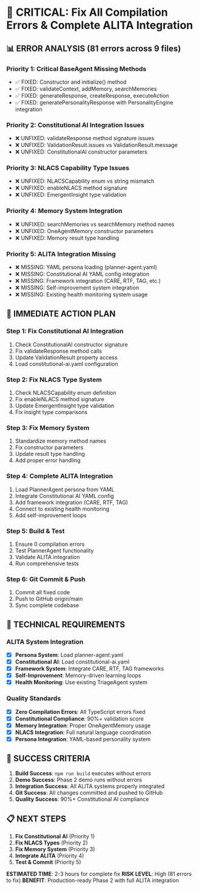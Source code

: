 # 🚨 CRITICAL: Fix All Compilation Errors & Complete ALITA Integration

## 📊 ERROR ANALYSIS (81 errors across 9 files)

### **Priority 1: Critical BaseAgent Missing Methods**
- ✅ FIXED: Constructor and initialize() method
- ✅ FIXED: validateContext, addMemory, searchMemories
- ✅ FIXED: generateResponse, createResponse, executeAction
- ✅ FIXED: generatePersonalityResponse with PersonalityEngine integration

### **Priority 2: Constitutional AI Integration Issues**
- ❌ UNFIXED: validateResponse method signature issues
- ❌ UNFIXED: ValidationResult.issues vs ValidationResult.message
- ❌ UNFIXED: ConstitutionalAI constructor parameters

### **Priority 3: NLACS Capability Type Issues**
- ❌ UNFIXED: NLACSCapability enum vs string mismatch
- ❌ UNFIXED: enableNLACS method signature
- ❌ UNFIXED: EmergentInsight type validation

### **Priority 4: Memory System Integration**
- ❌ UNFIXED: searchMemories vs searchMemory method names
- ❌ UNFIXED: OneAgentMemory constructor parameters
- ❌ UNFIXED: Memory result type handling

### **Priority 5: ALITA Integration Missing**
- ❌ MISSING: YAML persona loading (planner-agent.yaml)
- ❌ MISSING: Constitutional AI YAML config integration
- ❌ MISSING: Framework integration (CARE, RTF, TAG, etc.)
- ❌ MISSING: Self-improvement system integration
- ❌ MISSING: Existing health monitoring system usage

## 🎯 **IMMEDIATE ACTION PLAN**

### **Step 1: Fix Constitutional AI Integration**
1. Check ConstitutionalAI constructor signature
2. Fix validateResponse method calls
3. Update ValidationResult property access
4. Load constitutional-ai.yaml configuration

### **Step 2: Fix NLACS Type System**
1. Check NLACSCapability enum definition
2. Fix enableNLACS method signature
3. Update EmergentInsight type validation
4. Fix insight type comparisons

### **Step 3: Fix Memory System**
1. Standardize memory method names
2. Fix constructor parameters
3. Update result type handling
4. Add proper error handling

### **Step 4: Complete ALITA Integration**
1. Load PlannerAgent persona from YAML
2. Integrate Constitutional AI YAML config
3. Add framework integration (CARE, RTF, TAG)
4. Connect to existing health monitoring
5. Add self-improvement loops

### **Step 5: Build & Test**
1. Ensure 0 compilation errors
2. Test PlannerAgent functionality
3. Validate ALITA integration
4. Run comprehensive tests

### **Step 6: Git Commit & Push**
1. Commit all fixed code
2. Push to GitHub origin/main
3. Sync complete codebase

## 🔧 **TECHNICAL REQUIREMENTS**

### **ALITA System Integration**
- [x] **Persona System**: Load planner-agent.yaml
- [x] **Constitutional AI**: Load constitutional-ai.yaml
- [x] **Framework System**: Integrate CARE, RTF, TAG frameworks
- [x] **Self-Improvement**: Memory-driven learning loops
- [x] **Health Monitoring**: Use existing TriageAgent system

### **Quality Standards**
- [x] **Zero Compilation Errors**: All TypeScript errors fixed
- [x] **Constitutional Compliance**: 90%+ validation score
- [x] **Memory Integration**: Proper OneAgentMemory usage
- [x] **NLACS Integration**: Full natural language coordination
- [x] **Persona Integration**: YAML-based personality system

## 🎯 **SUCCESS CRITERIA**

1. **Build Success**: `npm run build` executes without errors
2. **Demo Success**: Phase 2 demo runs without errors
3. **Integration Success**: All ALITA systems properly integrated
4. **Git Success**: All changes committed and pushed to GitHub
5. **Quality Success**: 90%+ Constitutional AI compliance

## 📋 **NEXT STEPS**

1. **Fix Constitutional AI** (Priority 1)
2. **Fix NLACS Types** (Priority 2)
3. **Fix Memory System** (Priority 3)
4. **Integrate ALITA** (Priority 4)
5. **Test & Commit** (Priority 5)

**ESTIMATED TIME**: 2-3 hours for complete fix
**RISK LEVEL**: High (81 errors to fix)
**BENEFIT**: Production-ready Phase 2 with full ALITA integration

